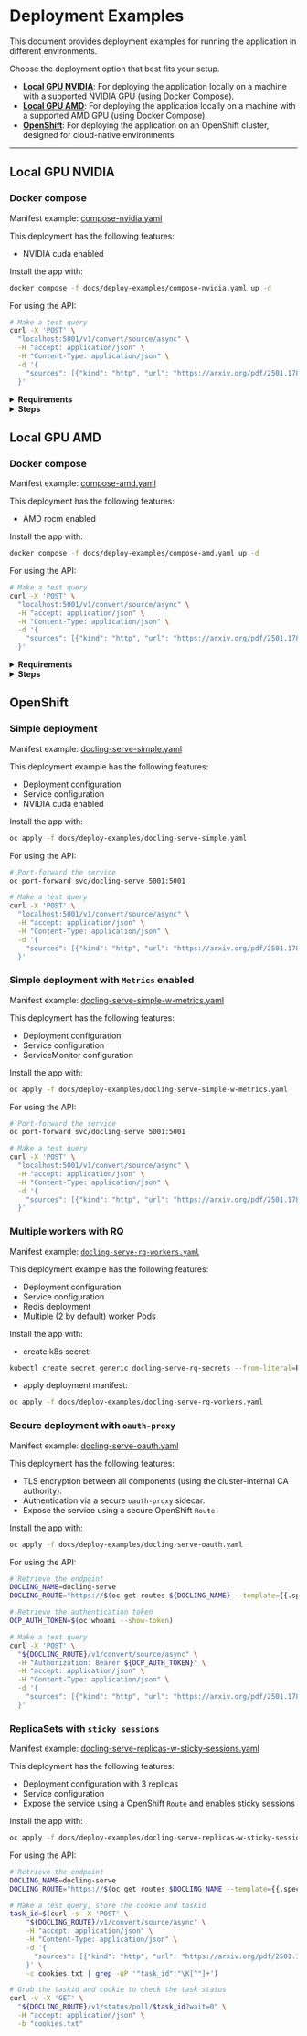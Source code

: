 # Deployment Examples

This document provides deployment examples for running the application in different environments.

Choose the deployment option that best fits your setup.

- **[Local GPU NVIDIA](#local-gpu-nvidia)**: For deploying the application locally on a machine with a supported NVIDIA GPU (using Docker Compose).
- **[Local GPU AMD](#local-gpu-amd)**: For deploying the application locally on a machine with a supported AMD GPU (using Docker Compose).
- **[OpenShift](#openshift)**: For deploying the application on an OpenShift cluster, designed for cloud-native environments.

---

## Local GPU NVIDIA

### Docker compose

Manifest example: [compose-nvidia.yaml](./deploy-examples/compose-nvidia.yaml)

This deployment has the following features:

- NVIDIA cuda enabled

Install the app with:

```sh
docker compose -f docs/deploy-examples/compose-nvidia.yaml up -d
```

For using the API:

```sh
# Make a test query
curl -X 'POST' \
  "localhost:5001/v1/convert/source/async" \
  -H "accept: application/json" \
  -H "Content-Type: application/json" \
  -d '{
    "sources": [{"kind": "http", "url": "https://arxiv.org/pdf/2501.17887"}]
  }'
```

<details>
<summary><b>Requirements</b></summary>

- debian/ubuntu/rhel/fedora/opensuse
- docker
- nvidia drivers >=550.54.14
- nvidia-container-toolkit

Docs:

- [NVIDIA Container Toolkit](https://docs.nvidia.com/datacenter/cloud-native/container-toolkit/latest/supported-platforms.html)
- [CUDA Toolkit Release Notes](https://docs.nvidia.com/cuda/cuda-toolkit-release-notes/index.html#id6)

</details>

<details>
<summary><b>Steps</b></summary>

1. Check driver version and which GPU you want to use 0/1/2/n (and update [compose-nvidia.yaml](./deploy-examples/compose-nvidia.yaml) file or use `count: all`)

    ```sh
    nvidia-smi
    ```

2. Check if the NVIDIA Container Toolkit is installed/updated

    ```sh
    # debian
    dpkg -l | grep nvidia-container-toolkit
    ```

    ```sh
    # rhel
    rpm -q nvidia-container-toolkit
    ```

    NVIDIA Container Toolkit install steps can be found here:

    <https://docs.nvidia.com/datacenter/cloud-native/container-toolkit/latest/install-guide.html>

3. Check which runtime is being used by Docker

    ```sh
    # docker
    docker info | grep -i runtime
    ```

4. If the default Docker runtime changes back from 'nvidia' to 'default' after restarting the Docker service (optional):

    Backup the daemon.json file:

    ```sh
    sudo cp /etc/docker/daemon.json /etc/docker/daemon.json.bak
    ```

    Update the daemon.json file:

    ```sh
    echo '{
      "runtimes": {
        "nvidia": {
          "path": "nvidia-container-runtime"
        }
      },
      "default-runtime": "nvidia"
    }' | sudo tee /etc/docker/daemon.json > /dev/null
    ```

    Restart the Docker service:

    ```sh
    sudo systemctl restart docker
    ```

    Confirm 'nvidia' is the default runtime used by Docker by repeating step 3.

5. Run the container:

    ```sh
    docker compose -f docs/deploy-examples/compose-nvidia.yaml up -d
    ```

</details>

## Local GPU AMD

### Docker compose

Manifest example: [compose-amd.yaml](./deploy-examples/compose-amd.yaml)

This deployment has the following features:

- AMD rocm enabled

Install the app with:

```sh
docker compose -f docs/deploy-examples/compose-amd.yaml up -d
```

For using the API:

```sh
# Make a test query
curl -X 'POST' \
  "localhost:5001/v1/convert/source/async" \
  -H "accept: application/json" \
  -H "Content-Type: application/json" \
  -d '{
    "sources": [{"kind": "http", "url": "https://arxiv.org/pdf/2501.17887"}]
  }'
```

<details>
<summary><b>Requirements</b></summary>

- debian/ubuntu/rhel/fedora/opensuse
- docker
- AMDGPU driver >=6.3
- AMD ROCm >=6.3

Docs:

- [AMD ROCm installation](https://rocm.docs.amd.com/projects/install-on-linux/en/latest/install/quick-start.html)

</details>

<details>
<summary><b>Steps</b></summary>

1. Check driver version and which GPU you want to use 0/1/2/n (and update [compose-amd.yaml](./deploy-examples/compose-amd.yaml) file)

    ```sh
    rocm-smi --showdriverversion
    rocminfo | grep -i "ROCm version"
    ```

2. Find both video group GID and render group GID from host (and update [compose-amd.yaml](./deploy-examples/compose-amd.yaml) file)

    ```sh
    getent group video
    getent group render
    ```

3. Build the image locally (and update [compose-amd.yaml](./deploy-examples/compose-amd.yaml) file)

    ```sh
    make docling-serve-rocm-image
    ```

</details>

## OpenShift

### Simple deployment

Manifest example: [docling-serve-simple.yaml](./deploy-examples/docling-serve-simple.yaml)

This deployment example has the following features:

- Deployment configuration
- Service configuration
- NVIDIA cuda enabled

Install the app with:

```sh
oc apply -f docs/deploy-examples/docling-serve-simple.yaml
```

For using the API:

```sh
# Port-forward the service
oc port-forward svc/docling-serve 5001:5001

# Make a test query
curl -X 'POST' \
  "localhost:5001/v1/convert/source/async" \
  -H "accept: application/json" \
  -H "Content-Type: application/json" \
  -d '{
    "sources": [{"kind": "http", "url": "https://arxiv.org/pdf/2501.17887"}]
  }'
```

### Simple deployment with `Metrics` enabled

Manifest example: [docling-serve-simple-w-metrics.yaml](./deploy-examples/docling-serve-simple-w-metrics.yaml)

This deployment has the following features:

- Deployment configuration
- Service configuration
- ServiceMonitor configuration

Install the app with:

```sh
oc apply -f docs/deploy-examples/docling-serve-simple-w-metrics.yaml
```

For using the API:

```sh
# Port-forward the service
oc port-forward svc/docling-serve 5001:5001

# Make a test query
curl -X 'POST' \
  "localhost:5001/v1/convert/source/async" \
  -H "accept: application/json" \
  -H "Content-Type: application/json" \
  -d '{
    "sources": [{"kind": "http", "url": "https://arxiv.org/pdf/2501.17887"}]
  }'
```

### Multiple workers with RQ

Manifest example: [`docling-serve-rq-workers.yaml`](./deploy-examples/docling-serve-rq-workers.yaml)

This deployment example has the following features:

- Deployment configuration
- Service configuration
- Redis deployment
- Multiple (2 by default) worker Pods

Install the app with:

- create k8s secret:

```sh
kubectl create secret generic docling-serve-rq-secrets --from-literal=REDIS_PASSWORD=myredispassword --from-literal=RQ_REDIS_URL=redis://:myredispassword@docling-serve-redis-service:6373/
```

- apply deployment manifest:

```sh
oc apply -f docs/deploy-examples/docling-serve-rq-workers.yaml
```

### Secure deployment with `oauth-proxy`

Manifest example: [docling-serve-oauth.yaml](./deploy-examples/docling-serve-oauth.yaml)

This deployment has the following features:

- TLS encryption between all components (using the cluster-internal CA authority).
- Authentication via a secure `oauth-proxy` sidecar.
- Expose the service using a secure OpenShift `Route`

Install the app with:

```sh
oc apply -f docs/deploy-examples/docling-serve-oauth.yaml
```

For using the API:

```sh
# Retrieve the endpoint
DOCLING_NAME=docling-serve
DOCLING_ROUTE="https://$(oc get routes ${DOCLING_NAME} --template={{.spec.host}})"

# Retrieve the authentication token
OCP_AUTH_TOKEN=$(oc whoami --show-token)

# Make a test query
curl -X 'POST' \
  "${DOCLING_ROUTE}/v1/convert/source/async" \
  -H "Authorization: Bearer ${OCP_AUTH_TOKEN}" \
  -H "accept: application/json" \
  -H "Content-Type: application/json" \
  -d '{
    "sources": [{"kind": "http", "url": "https://arxiv.org/pdf/2501.17887"}]
  }'
```

### ReplicaSets with `sticky sessions`

Manifest example: [docling-serve-replicas-w-sticky-sessions.yaml](./deploy-examples/docling-serve-replicas-w-sticky-sessions.yaml)

This deployment has the following features:

- Deployment configuration with 3 replicas
- Service configuration
- Expose the service using a OpenShift `Route` and enables sticky sessions

Install the app with:

```sh
oc apply -f docs/deploy-examples/docling-serve-replicas-w-sticky-sessions.yaml
```

For using the API:

```sh
# Retrieve the endpoint
DOCLING_NAME=docling-serve
DOCLING_ROUTE="https://$(oc get routes $DOCLING_NAME --template={{.spec.host}})"

# Make a test query, store the cookie and taskid
task_id=$(curl -s -X 'POST' \
    "${DOCLING_ROUTE}/v1/convert/source/async" \
    -H "accept: application/json" \
    -H "Content-Type: application/json" \
    -d '{
      "sources": [{"kind": "http", "url": "https://arxiv.org/pdf/2501.17887"}]
    }' \
    -c cookies.txt | grep -oP '"task_id":"\K[^"]+')
```

```sh
# Grab the taskid and cookie to check the task status
curl -v -X 'GET' \
  "${DOCLING_ROUTE}/v1/status/poll/$task_id?wait=0" \
  -H "accept: application/json" \
  -b "cookies.txt"
```

